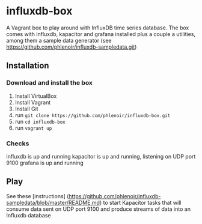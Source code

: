 # influxdb-box
A Vagrant box to play around with InfluxDB time series database.
The box comes with influxdb, kapacitor and grafana installed plus a couple a utilities, among them a sample data generator (see https://github.com/phlenoir/influxdb-sampledata.git)

## Installation 

### Download and install the box
1. Install VirtualBox
1. Install Vagrant
1. Install Git
1. run `git clone https://github.com/phlenoir/influxdb-box.git`
1. run `cd influxdb-box`
1. run `vagrant up`

### Checks
influxdb is up and running
kapacitor is up and running, listening on UDP port 9100
grafana is up and running

## Play
See these [instructions] (https://github.com/phlenoir/influxdb-sampledata/blob/master/README.md) to start Kapacitor tasks that will consume data sent on UDP port 9100 and produce streams of data into an Influxdb database
